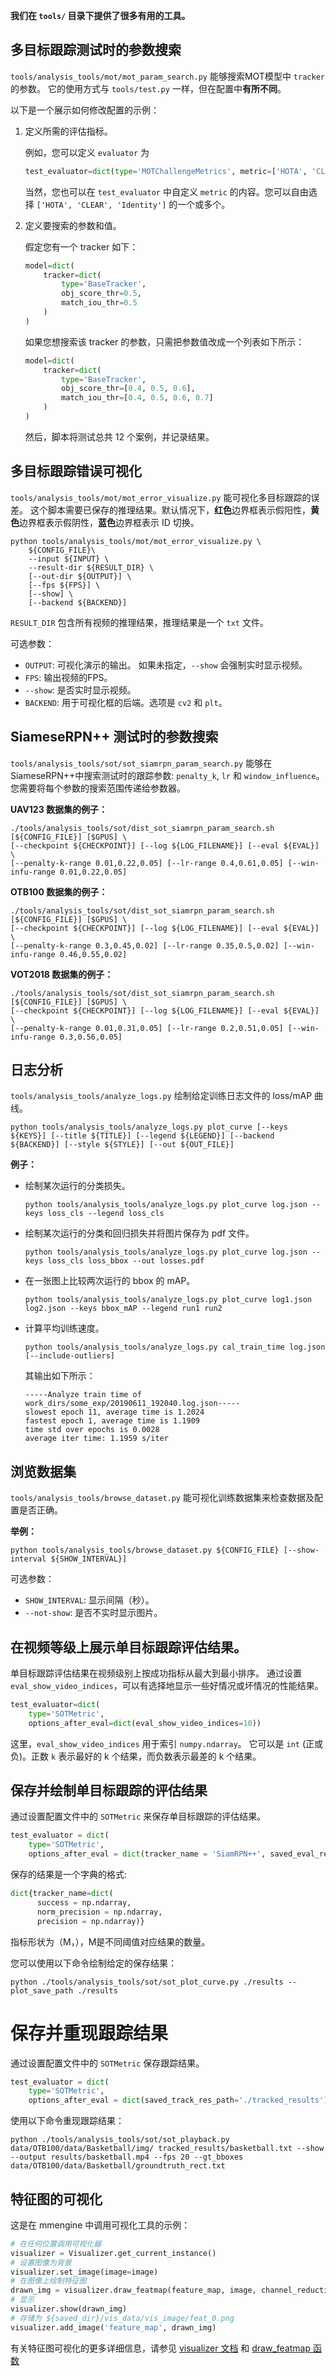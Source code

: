 **我们在 `tools/` 目录下提供了很多有用的工具。**

## 多目标跟踪测试时的参数搜索

`tools/analysis_tools/mot/mot_param_search.py` 能够搜索MOT模型中 `tracker` 的参数。
它的使用方式与 `tools/test.py` 一样，但在配置中**有所不同**。

以下是一个展示如何修改配置的示例：

1. 定义所需的评估指标。

   例如，您可以定义 `evaluator` 为

   ```python
   test_evaluator=dict(type='MOTChallengeMetrics', metric=['HOTA', 'CLEAR', 'Identity'])
   ```

   当然，您也可以在 `test_evaluator` 中自定义 `metric` 的内容。您可以自由选择 `['HOTA', 'CLEAR', 'Identity']` 的一个或多个。

2. 定义要搜索的参数和值。

   假定您有一个 tracker 如下：

   ```python
   model=dict(
       tracker=dict(
           type='BaseTracker',
           obj_score_thr=0.5,
           match_iou_thr=0.5
       )
   )
   ```

   如果您想搜索该 tracker 的参数，只需把参数值改成一个列表如下所示：

   ```python
   model=dict(
       tracker=dict(
           type='BaseTracker',
           obj_score_thr=[0.4, 0.5, 0.6],
           match_iou_thr=[0.4, 0.5, 0.6, 0.7]
       )
   )
   ```

   然后，脚本将测试总共 12 个案例，并记录结果。

## 多目标跟踪错误可视化

`tools/analysis_tools/mot/mot_error_visualize.py` 能可视化多目标跟踪的误差。
这个脚本需要已保存的推理结果。默认情况下，**红色**边界框表示假阳性，**黄色**边界框表示假阴性，**蓝色**边界框表示 ID 切换。

```
python tools/analysis_tools/mot/mot_error_visualize.py \
    ${CONFIG_FILE}\
    --input ${INPUT} \
    --result-dir ${RESULT_DIR} \
    [--out-dir ${OUTPUT}] \
    [--fps ${FPS}] \
    [--show] \
    [--backend ${BACKEND}]
```

`RESULT_DIR` 包含所有视频的推理结果，推理结果是一个 `txt` 文件。

可选参数：

- `OUTPUT`: 可视化演示的输出。 如果未指定，`--show` 会强制实时显示视频。
- `FPS`: 输出视频的FPS。
- `--show`: 是否实时显示视频。
- `BACKEND`: 用于可视化框的后端。选项是 `cv2` 和 `plt`。

## SiameseRPN++ 测试时的参数搜索

`tools/analysis_tools/sot/sot_siamrpn_param_search.py` 能够在SiameseRPN++中搜索测试时的跟踪参数: `penalty_k`, `lr` 和 `window_influence`。 您需要将每个参数的搜索范围传递给参数器。

**UAV123 数据集的例子：**

```shell
./tools/analysis_tools/sot/dist_sot_siamrpn_param_search.sh [${CONFIG_FILE}] [$GPUS] \
[--checkpoint ${CHECKPOINT}] [--log ${LOG_FILENAME}] [--eval ${EVAL}] \
[--penalty-k-range 0.01,0.22,0.05] [--lr-range 0.4,0.61,0.05] [--win-infu-range 0.01,0.22,0.05]
```

**OTB100 数据集的例子：**

```shell
./tools/analysis_tools/sot/dist_sot_siamrpn_param_search.sh [${CONFIG_FILE}] [$GPUS] \
[--checkpoint ${CHECKPOINT}] [--log ${LOG_FILENAME}] [--eval ${EVAL}] \
[--penalty-k-range 0.3,0.45,0.02] [--lr-range 0.35,0.5,0.02] [--win-infu-range 0.46,0.55,0.02]
```

**VOT2018 数据集的例子：**

```shell
./tools/analysis_tools/sot/dist_sot_siamrpn_param_search.sh [${CONFIG_FILE}] [$GPUS] \
[--checkpoint ${CHECKPOINT}] [--log ${LOG_FILENAME}] [--eval ${EVAL}] \
[--penalty-k-range 0.01,0.31,0.05] [--lr-range 0.2,0.51,0.05] [--win-infu-range 0.3,0.56,0.05]
```

## 日志分析

`tools/analysis_tools/analyze_logs.py` 绘制给定训练日志文件的 loss/mAP 曲线。

```shell
python tools/analysis_tools/analyze_logs.py plot_curve [--keys ${KEYS}] [--title ${TITLE}] [--legend ${LEGEND}] [--backend ${BACKEND}] [--style ${STYLE}] [--out ${OUT_FILE}]
```

**例子：**

- 绘制某次运行的分类损失。

  ```shell
  python tools/analysis_tools/analyze_logs.py plot_curve log.json --keys loss_cls --legend loss_cls
  ```

- 绘制某次运行的分类和回归损失并将图片保存为 pdf 文件。

  ```shell
  python tools/analysis_tools/analyze_logs.py plot_curve log.json --keys loss_cls loss_bbox --out losses.pdf
  ```

- 在一张图上比较两次运行的 bbox 的 mAP。

  ```shell
  python tools/analysis_tools/analyze_logs.py plot_curve log1.json log2.json --keys bbox_mAP --legend run1 run2
  ```

- 计算平均训练速度。

  ```shell
  python tools/analysis_tools/analyze_logs.py cal_train_time log.json [--include-outliers]
  ```

  其输出如下所示：

  ```text
  -----Analyze train time of work_dirs/some_exp/20190611_192040.log.json-----
  slowest epoch 11, average time is 1.2024
  fastest epoch 1, average time is 1.1909
  time std over epochs is 0.0028
  average iter time: 1.1959 s/iter
  ```

## 浏览数据集

`tools/analysis_tools/browse_dataset.py` 能可视化训练数据集来检查数据及配置是否正确。

**举例：**

```shell
python tools/analysis_tools/browse_dataset.py ${CONFIG_FILE} [--show-interval ${SHOW_INTERVAL}]
```

可选参数：

- `SHOW_INTERVAL`: 显示间隔（秒）。
- `--not-show`: 是否不实时显示图片。

## 在视频等级上展示单目标跟踪评估结果。

单目标跟踪评估结果在视频级别上按成功指标从最大到最小排序。
通过设置 `eval_show_video_indices`，可以有选择地显示一些好情况或坏情况的性能结果。

```python
test_evaluator=dict(
    type='SOTMetric',
    options_after_eval=dict(eval_show_video_indices=10))
```

这里，`eval_show_video_indices` 用于索引 `numpy.ndarray`。
它可以是 `int` (正或负)。正数 `k` 表示最好的 k 个结果，而负数表示最差的 k 个结果。

## 保存并绘制单目标跟踪的评估结果

通过设置配置文件中的 `SOTMetric` 来保存单目标跟踪的评估结果。

```python
test_evaluator = dict(
    type='SOTMetric',
    options_after_eval = dict(tracker_name = 'SiamRPN++', saved_eval_res_file = './results/sot_results.json'))
```

保存的结果是一个字典的格式:

```python
dict{tracker_name=dict(
      success = np.ndarray,
      norm_precision = np.ndarray,
      precision = np.ndarray)}
```

指标形状为（M，），M是不同阈值对应结果的数量。

您可以使用以下命令绘制给定的保存结果：

```shell
python ./tools/analysis_tools/sot/sot_plot_curve.py ./results --plot_save_path ./results
```

# 保存并重现跟踪结果

通过设置配置文件中的 `SOTMetric` 保存跟踪结果。

```python
test_evaluator = dict(
    type='SOTMetric',
    options_after_eval = dict(saved_track_res_path='./tracked_results'))
```

使用以下命令重现跟踪结果：

```shell
python ./tools/analysis_tools/sot/sot_playback.py  data/OTB100/data/Basketball/img/ tracked_results/basketball.txt --show --output results/basketball.mp4 --fps 20 --gt_bboxes data/OTB100/data/Basketball/groundtruth_rect.txt
```

## 特征图的可视化

这是在 mmengine 中调用可视化工具的示例：

```python
# 在任何位置调用可视化器
visualizer = Visualizer.get_current_instance()
# 设置图像为背景
visualizer.set_image(image=image)
# 在图像上绘制特征图
drawn_img = visualizer.draw_featmap(feature_map, image, channel_reduction='squeeze_mean')
# 显示
visualizer.show(drawn_img)
# 存储为 ${saved_dir}/vis_data/vis_image/feat_0.png
visualizer.add_image('feature_map', drawn_img)
```

有关特征图可视化的更多详细信息，请参见 [visualizer 文档](https://github.com/open-mmlab/mmengine/blob/main/docs/zh_cn/advanced_tutorials/visualization.md) 和 [draw_featmap 函数](https://github.com/open-mmlab/mmengine/blob/main/mmengine/visualization/visualizer.py#L864)
